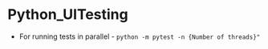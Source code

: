 # Python_UITesting
+ For running tests in parallel - ```python -m pytest -n {Number of threads}"   ```